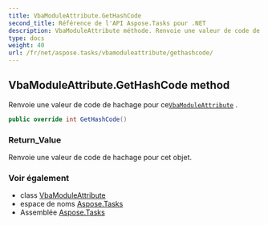 ```yaml
---
title: VbaModuleAttribute.GetHashCode
second_title: Référence de l'API Aspose.Tasks pour .NET
description: VbaModuleAttribute méthode. Renvoie une valeur de code de hachage pour ceVbaModuleAttribute .
type: docs
weight: 40
url: /fr/net/aspose.tasks/vbamoduleattribute/gethashcode/
---
```

## VbaModuleAttribute.GetHashCode method

Renvoie une valeur de code de hachage pour ce[`VbaModuleAttribute`](../) .

```csharp
public override int GetHashCode()
```

### Return_Value

Renvoie une valeur de code de hachage pour cet objet.

### Voir également

* class [VbaModuleAttribute](../)
* espace de noms [Aspose.Tasks](../../vbamoduleattribute/)
* Assemblée [Aspose.Tasks](../../../)



